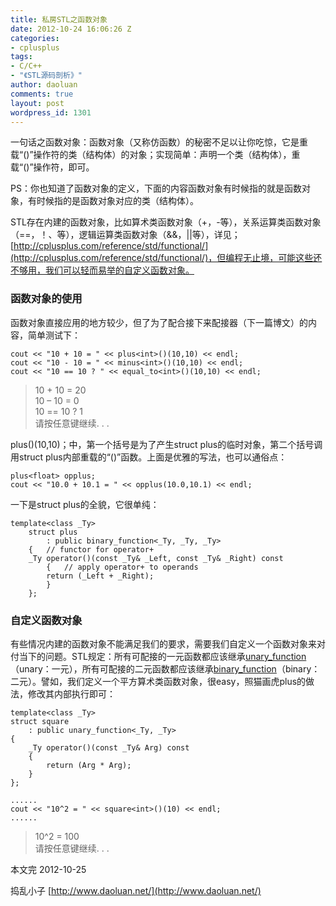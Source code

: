 ```yaml
---
title: 私房STL之函数对象
date: 2012-10-24 16:06:26 Z
categories:
- cplusplus
tags:
- C/C++
- "《STL源码剖析》"
author: daoluan
comments: true
layout: post
wordpress_id: 1301
---
```


一句话之函数对象：函数对象（又称仿函数）的秘密不足以让你吃惊，它是重载“()”操作符的类（结构体）的对象；实现简单：声明一个类（结构体），重载“()”操作符，即可。

PS：你也知道了函数对象的定义，下面的内容函数对象有时候指的就是函数对象，有时候指的是函数对象对应的类（结构体）。

STL存在内建的函数对象，比如算术类函数对象（+，-等），关系运算类函数对象（==，！、等），逻辑运算类函数对象（&&，||等），详见；[http://cplusplus.com/reference/std/functional/](http://cplusplus.com/reference/std/functional/)，但编程无止境，可能这些还不够用，我们可以轻而易举的自定义函数对象。

<!-- more -->


### 函数对象的使用


函数对象直接应用的地方较少，但了为了配合接下来配接器（下一篇博文）的内容，简单测试下：


    cout << "10 + 10 = " << plus<int>()(10,10) << endl;
    cout << "10 - 10 = " << minus<int>()(10,10) << endl;
    cout << "10 == 10 ? " << equal_to<int>()(10,10) << endl;




<blockquote><p>10 + 10 = 20<br>
10 – 10 = 0<br>
10 == 10 ? 1<br>
请按任意键继续. . .</p></blockquote>


plus<int>()(10,10)；中，第一个括号是为了产生struct plus的临时对象，第二个括号调用struct plus内部重载的“()”函数。上面是优雅的写法，也可以通俗点：


    plus<float> opplus;
    cout << "10.0 + 10.1 = " << opplus(10.0,10.1) << endl;


一下是struct plus的全貌，它很单纯：


    template<class _Ty>
    	struct plus
    		: public binary_function<_Ty, _Ty, _Ty>
    	{	// functor for operator+
    	_Ty operator()(const _Ty& _Left, const _Ty& _Right) const
    		{	// apply operator+ to operands
    		return (_Left + _Right);
    		}
    	};




### 自定义函数对象


有些情况内建的函数对象不能满足我们的要求，需要我们自定义一个函数对象来对付当下的问题。STL规定：所有可配接的一元函数都应该继承[unary_function](http://cplusplus.com/reference/std/functional/unary_function/)（unary：一元），所有可配接的二元函数都应该继承[binary_function](http://cplusplus.com/reference/std/functional/binary_function/)（binary：二元）。譬如，我们定义一个平方算术类函数对象，很easy，照猫画虎plus的做法，修改其内部执行即可：


    template<class _Ty>
    struct square
    	: public unary_function<_Ty, _Ty>
    {
    	_Ty operator()(const _Ty& Arg) const
    	{
    		return (Arg * Arg);
    	}
    };

    ......
    cout << "10^2 = " << square<int>()(10) << endl;
    ......




<blockquote><p>10^2 = 100<br>
请按任意键继续. . .</p></blockquote>


本文完 2012-10-25

捣乱小子 [http://www.daoluan.net/](http://www.daoluan.net/)
